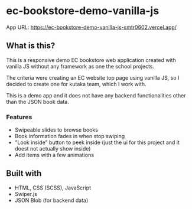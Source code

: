 # ec-bookstore-demo-vanilla-js

App URL: https://ec-bookstore-demo-vanilla-js-smtr0602.vercel.app/

## What is this?

This is a responsive demo EC bookstore web application created with vanilla JS without any framework as one the school projects.

The criteria were creating an EC website top page using vanilla JS, so I decided to create one for kutaka team, which I work with.

This is a demo app and it does not have any backend functionalities other than the JSON book data.

### Features

- Swipeable slides to browse books
- Book information fades in when stop swiping
- "Look inside" button to peek inside (just the ui for this project and it doest not actually show inside)
- Add items with a few animations

## Built with

- HTML, CSS (SCSS), JavaScript
- Swiper.js
- JSON Blob (for backend data)
